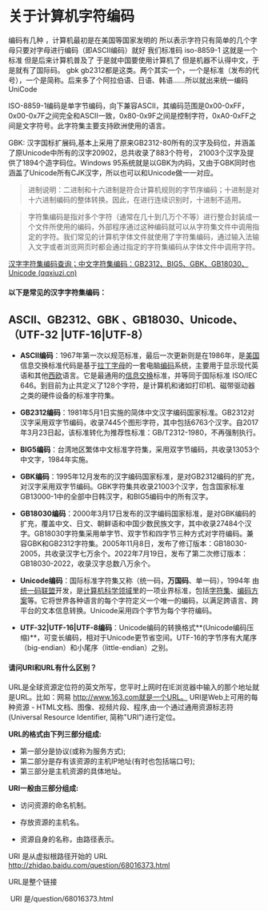 

# 关于计算机字符编码

编码有几种 ，计算机最初是在美国等国家发明的 所以表示字符只有简单的几个字母只要对字母进行编码（即ASCII编码）就好 我们标准码 iso-8859-1 这就是一个标准
但是后来计算机普及了 于是就中国要使用计算机了 但是机器不认得中文，于是就有了国际码。 gbk gb2312都是这类。两个其实一个，一个是标准（发布的代号），一个是简称。后来多了个阿拉伯语、日语、韩语......所以就出来统一编码UniCode

ISO-8859-1编码是单字节编码，向下兼容ASCII，其编码范围是0x00-0xFF，0x00-0x7F之间完全和ASCII一致，0x80-0x9F之间是控制字符，0xA0-0xFF之间是文字符号。此字符集主要支持欧洲使用的语言。

GBK:  汉字国标扩展码,基本上采用了原来GB2312-80所有的汉字及码位，并涵盖了原Unicode中所有的汉字20902，总共收录了883个符号，   21003个汉字及提供了1894个造字码位。Windows 95系统就是以GBK为内码，又由于GBK同时也涵盖了Unicode所有CJK汉字，所以也可以和Unicode做一一对应。



> 进制说明：二进制和十六进制是符合计算机规则的字节序编码；十进制是对十六进制编码的整体转换。因此，在进行连续识别时，十进制不适用。



> 字符集编码是指对多个字符（通常在几十到几万个不等）进行整合封装成一个文件所使用的编码，外部程序通过这种编码就可以从字符集文件中调用指定的字符。我们常见的计算机字体文件就使用了字符集编码，通过输入法输入文字或者浏览网页时都会通过指定的字符集编码从字体文件中调用字符。



[汉字字符集编码查询；中文字符集编码：GB2312、BIG5、GBK、GB18030、Unicode (qqxiuzi.cn)](https://www.qqxiuzi.cn/bianma/zifuji.php)

#### 以下是常见的汉字字符集编码：

## ASCII、GB2312、GBK 、GB18030、Unicode、（UTF-32 |UTF-16|UTF-8）

- **ASCII编码**：1967年第一次以规范标准，最后一次更新则是在1986年，是[美国](https://baike.baidu.com/item/美国/125486?fromModule=lemma_inlink)信息交换标准代码是基于[拉丁字母](https://baike.baidu.com/item/拉丁字母/1936851?fromModule=lemma_inlink)的一套电脑[编码](https://baike.baidu.com/item/编码/80092?fromModule=lemma_inlink)系统，主要用于显示现代英语和其他[西欧](https://baike.baidu.com/item/西欧/3028649?fromModule=lemma_inlink)语言。它是最通用的[信息交换](https://baike.baidu.com/item/信息交换/716328?fromModule=lemma_inlink)标准，并等同于国际标准 ISO/IEC 646。到目前为止共定义了128个字符，是计算机和诸如打印机、磁带驱动器之类的硬件设备的标准字符集。

- **GB2312编码**：1981年5月1日实施的简体中文汉字编码国家标准。GB2312对汉字采用双字节编码，收录7445个图形字符，其中包括6763个汉字。自2017年3月23日起，该标准转化为推荐性标准：GB/T2312-1980，不再强制执行。

- **BIG5编码**：台湾地区繁体中文标准字符集，采用双字节编码，共收录13053个中文字，1984年实施。

- **GBK编码**：1995年12月发布的汉字编码国家标准，是对GB2312编码的扩充，对汉字采用双字节编码。GBK字符集共收录21003个汉字，包含国家标准GB13000-1中的全部中日韩汉字，和BIG5编码中的所有汉字。

- **GB18030编码**：2000年3月17日发布的汉字编码国家标准，是对GBK编码的扩充，覆盖中文、日文、朝鲜语和中国少数民族文字，其中收录27484个汉字。GB18030字符集采用单字节、双字节和四字节三种方式对字符编码。兼容GBK和GB2312字符集。2005年11月8日，发布了修订版本：GB18030-2005，共收录汉字七万余个。2022年7月19日，发布了第二次修订版本：GB18030-2022，收录汉字总数八万余个。

- **Unicode编码**：国际标准字符集又称（统一码，**万国码**、单一码），1994年 由[统一码联盟](https://baike.baidu.com/item/统一码联盟/3694574?fromModule=lemma_inlink)开发，是[计算机科学领域](https://baike.baidu.com/item/计算机科学领域/12650606?fromModule=lemma_inlink)里的一项业界标准，包括[字符集](https://baike.baidu.com/item/字符集/946585?fromModule=lemma_inlink)、[编码方案](https://baike.baidu.com/item/编码方案/20835369?fromModule=lemma_inlink)等。它将世界各种语言的每个字符定义一个唯一的编码，以满足跨语言、跨平台的文本信息转换。Unicode采用四个字节为每个字符编码。

- **UTF-32|UTF-16|UTF-8编码**：Unicode编码的转换格式**(Unicode编码压缩)**，可变长编码，相对于Unicode更节省空间。UTF-16的字节序有大尾序（big-endian）和小尾序（little-endian）之别。





#### 请问URI和URL有什么区别？

URL是全球资源定位符的英文所写，您平时上网时在IE浏览器中输入的那个地址就是URL。比如：网易 http://www.163.com就是一个URL。
URI是Web上可用的每种资源 - HTML文档、图像、视频片段、程序,由一个通过通用资源标志符(Universal Resource Identifier, 简称"URI")进行定位。 

**URL的格式由下列三部分组成:** 

 - 第一部分是协议(或称为服务方式);  
 - 第二部分是存有该资源的主机IP地址(有时也包括端口号);  
 - 第三部分是主机资源的具体地址。

**URI一般由三部分组成:** 

 - 访问资源的命名机制。  

 - 存放资源的主机名。  

 - 资源自身的名称，由路径表示。

   

URI 是从虚拟根路径开始的
	URL http://zhidao.baidu.com/question/68016373.html  

URL是整个链接

​	URI 是/question/68016373.html